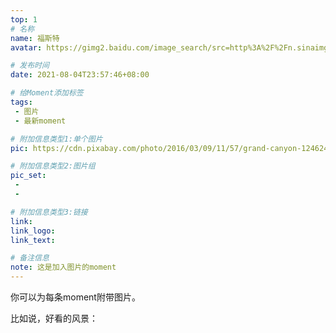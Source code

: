 ```yaml
---
top: 1
# 名称
name: 福斯特
avatar: https://gimg2.baidu.com/image_search/src=http%3A%2F%2Fn.sinaimg.cn%2Fsinacn17%2F0%2Fw400h400%2F20181111%2F89f9-hnstwwq6307162.jpg&refer=http%3A%2F%2Fn.sinaimg.cn&app=2002&size=f9999,10000&q=a80&n=0&g=0n&fmt=jpeg?sec=1630729931&t=e8c4135ba966d5fbfd5d30adf96551c0

# 发布时间
date: 2021-08-04T23:57:46+08:00

# 给Moment添加标签
tags:
 - 图片
 - 最新moment

# 附加信息类型1:单个图片
pic: https://cdn.pixabay.com/photo/2016/03/09/11/57/grand-canyon-1246248_1280.jpg

# 附加信息类型2:图片组
pic_set:
 - 
 -

# 附加信息类型3:链接
link:
link_logo:
link_text:

# 备注信息
note: 这是加入图片的moment
---
```


你可以为每条moment附带图片。

比如说，好看的风景：
